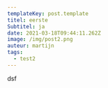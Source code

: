 ```yaml
---
templateKey: post.template
titel: eerste
Subtitel: ja
date: 2021-03-18T09:44:11.262Z
image: /img/post2.png
auteur: martijn
tags:
  - test2
---
```

dsf